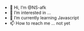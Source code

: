 - 👋 Hi, I’m @NS-afk
- 👀 I’m interested in ...
- 🌱 I’m currently learning Javascript
- 📫 How to reach me ... not yet

<!---
NS-afk/NS-afk is a ✨ special ✨ repository because its `README.md` (this file) appears on your GitHub profile.
You can click the Preview link to take a look at your changes.
--->
